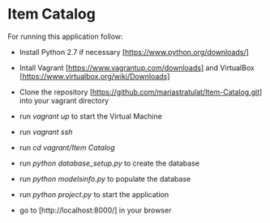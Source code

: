 # Item Catalog


For running this application follow:

  - Install Python 2.7 if necessary [https://www.python.org/downloads/]
  - Intall Vagrant [https://www.vagrantup.com/downloads] and VirtualBox [https://www.virtualbox.org/wiki/Downloads]
  - Clone the repository [https://github.com/mariastratulat/Item-Catalog.git] into your vagrant directory

  - run *vagrant up* to start the Virtual Machine
  - run *vagrant ssh*
  - run *cd vagrant/Item Catalog*
  - run *python database_setup.py* to create the database
  - run *python modelsinfo.py* to populate the database
  - run *python project.py* to start the application
  - go to [http://localhost:8000/] in your browser

